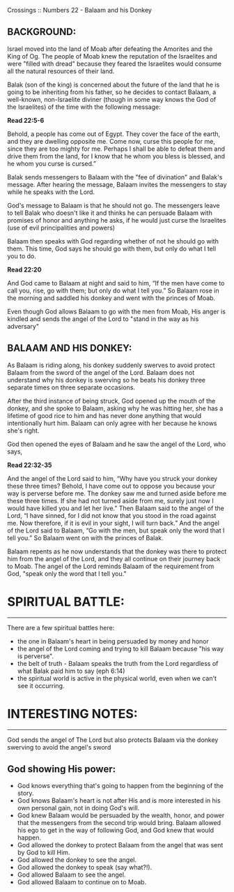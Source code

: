 Crossings :: Numbers 22 - Balaam and his Donkey

BACKGROUND:
---
Israel moved into the land of Moab after defeating the Amorites and the King of Og. The people of Moab knew the reputation of the Israelites and were "filled with dread" because they feared the Israelites would consume all the natural resources of their land. 

Balak (son of the king) is concerned about the future of the land that he is going to be inheriting from his father, so he decides to contact Balaam, a well-known, non-Israelite diviner (though in some way knows the God of the Israelites) of the time with the following message:

**Read 22:5-6**

Behold, a people has come out of Egypt. They cover the face of the earth, and they are dwelling opposite me. Come now, curse this people for me, since they are too mighty for me. Perhaps I shall be able to defeat them and drive them from the land, for I know that he whom you bless is blessed, and he whom you curse is cursed.”

Balak sends messengers to Balaam with the "fee of divination" and Balak's message. After hearing the message, Balaam invites the messengers to stay while he speaks with the Lord. 

God's message to Balaam is that he should not go. The messengers leave to tell Balak who doesn't like it and thinks he can persuade Balaam with promises of honor and anything he asks, if he would just curse the Israelites (use of evil principalities and powers)

Balaam then speaks with God regarding whether of not he should go with them. This time, God says he should go with them, but only do what I tell you to do.

**Read 22:20**

And God came to Balaam at night and said to him, “If the men have come to call you, rise, go with them; but only do what I tell you.” So Balaam rose in the morning and saddled his donkey and went with the princes of Moab.

Even though God allows Balaam to go with the men from Moab, His anger is kindled and sends the angel of the Lord to "stand in the way as his adversary"

BALAAM AND HIS DONKEY:
----------------------------------------------------------------------------------------
As Balaam is riding along, his donkey suddenly swerves to avoid protect Balaam from the sword of the angel of the Lord. Balaam does not understand why his donkey is swerving so he beats his donkey three separate times on three separate occasions. 

After the third instance of being struck, God opened up the mouth of the donkey, and she spoke to Balaam, asking why he was hitting her, she has a lifetime of good rice to him and has never done anything that would intentionally hurt him. Balaam can only agree with her because he knows she's right. 

God then opened the eyes of Balaam and he saw the angel of the Lord, who says, 

**Read 22:32-35**

And the angel of the Lord said to him, “Why have you struck your donkey these three times? Behold, I have come out to oppose you because your way is perverse before me. The donkey saw me and turned aside before me these three times. If she had not turned aside from me, surely just now I would have killed you and let her live.” Then Balaam said to the angel of the Lord, “I have sinned, for I did not know that you stood in the road against me. Now therefore, if it is evil in your sight, I will turn back.” And the angel of the Lord said to Balaam, “Go with the men, but speak only the word that I tell you.” So Balaam went on with the princes of Balak.

Balaam repents as he now understands that the donkey was there to protect him from the angel of the Lord, and they all continue on their journey back to Moab. The angel of the Lord reminds Balaam of the requirement from God, "speak only the word that I tell you."

# SPIRITUAL BATTLE:
---
There are a few spiritual battles here:
- the one in Balaam's heart in being persuaded by money and honor
- the angel of the Lord coming and trying to kill Balaam because "his way is perverse".
- the belt of truth - Balaam speaks the truth from the Lord regardless of what Balak paid him to say (eph 6:14)
- the spiritual world is active in the physical world, even when we can't see it occurring.

# INTERESTING NOTES:
---
God sends the angel of The Lord but also protects Balaam via the donkey swerving to avoid the angel's sword

## God showing His power:
* God knows everything that's going to happen from the beginning of the story. 
* God knows Balaam's heart is not after His and is more interested in his own personal gain, not in doing God's will.
* God knew Balaam would be persuaded by the wealth, honor, and power that the messengers from the second trip would bring. Balaam allowed his ego to get in the way of following God, and God knew that would happen.
* God allowed the donkey to protect Balaam from the angel that was sent by God to kill Him. 
* God allowed the donkey to see the angel. 
* God allowed the donkey to speak (say what?!). 
* God allowed Balaam to see the angel. 
* God allowed Balaam to continue on to Moab. 
